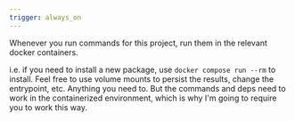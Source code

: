 ```yaml
---
trigger: always_on
---
```


Whenever you run commands for this project, run them in the relevant docker containers.

i.e. if you need to install a new package, use `docker compose run --rm` to install. Feel free to use volume mounts to persist the results, change the entrypoint, etc. Anything you need to. But the commands and deps need to work in the containerized environment, which is why I'm going to require you to work this way.